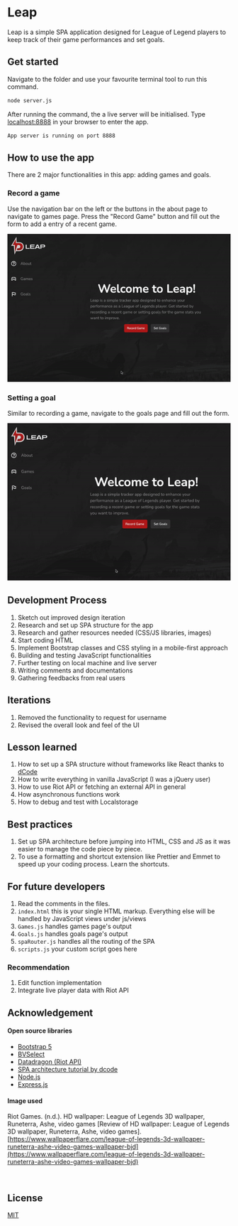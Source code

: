 # Leap

Leap is a simple SPA application designed for League of Legend players to keep track of their game performances and set goals.

## Get started

Navigate to the folder and use your favourite terminal tool to run this command.

```bash
node server.js
```

After running the command, the a live server will be initialised. Type [localhost:8888](http://localhost:8888) in your browser to enter the app.

```bash
App server is running on port 8888
```

## How to use the app

There are 2 major functionalities in this app: adding games and goals.

### Record a game

Use the navigation bar on the left or the buttons in the about page to navigate to games page. Press the "Record Game" button and fill out the form to add a entry of a recent game.

![alt text](public/img/add-games.gif)

### Setting a goal

Similar to recording a game, navigate to the goals page and fill out the form.

![alt text](public/img/add-goals.gif)

## Development Process

1. Sketch out improved design iteration
2. Research and set up SPA structure for the app
3. Research and gather resources needed (CSS/JS libraries, images)
4. Start coding HTML
5. Implement Bootstrap classes and CSS styling in a mobile-first approach
6. Building and testing JavaScript functionalities
7. Further testing on local machine and live server
8. Writing comments and documentations
9. Gathering feedbacks from real users

## Iterations

1. Removed the functionality to request for username
2. Revised the overall look and feel of the UI

## Lesson learned

1. How to set up a SPA structure without frameworks like React thanks to [dCode](https://dcode.domenade.com/tutorials/build-a-single-page-app-with-javascript-no-frameworks)
2. How to write everything in vanilla JavaScript (I was a jQuery user)
3. How to use Riot API or fetching an external API in general
4. How asynchronous functions work
5. How to debug and test with Localstorage

## Best practices

1. Set up SPA architecture before jumping into HTML, CSS and JS as it was easier to manage the code piece by piece.
2. To use a formatting and shortcut extension like Prettier and Emmet to speed up your coding process. Learn the shortcuts.

## For future developers

1. Read the comments in the files.
2. `index.html` this is your single HTML markup. Everything else will be handled by JavaScript views under js/views
3. `Games.js` handles games page's output
4. `Goals.js` handles goals page's output
5. `spaRouter.js` handles all the routing of the SPA
6. `scripts.js` your custom script goes here

### Recommendation

1. Edit function implementation
2. Integrate live player data with Riot API

## Acknowledgement

#### Open source libraries

- [Bootstrap 5](https://getbootstrap.com/)
- [BVSelect](https://github.com/BMSVieira/BVSelect-VanillaJS)
- [Datadragon (Riot API)](https://developer.riotgames.com/docs/lol)
- [SPA architecture tutorial by dcode](https://dcode.domenade.com/tutorials/build-a-single-page-app-with-javascript-no-frameworks)
- [Node.js](https://nodejs.org/en)
- [Express.js](https://expressjs.com/)

#### Image used

Riot Games. (n.d.). HD wallpaper: League of Legends 3D wallpaper, Runeterra, Ashe, video games [Review of HD wallpaper: League of Legends 3D wallpaper, Runeterra, Ashe, video games]. [https://www.wallpaperflare.com/league-of-legends-3d-wallpaper-runeterra-ashe-video-games-wallpaper-bjd](https://www.wallpaperflare.com/league-of-legends-3d-wallpaper-runeterra-ashe-video-games-wallpaper-bjd)

‌

## License

[MIT](https://choosealicense.com/licenses/mit/)
